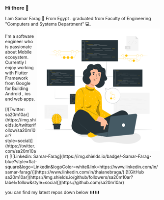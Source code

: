 ### Hi there 👋 
<div width="300" height="300">I am Samar Farag 👩 From Egypt . 
graduated from Faculty of Engineering "Computers and Systems Department"  💻.</div>
<img align='right' src="https://github.com/sa20m10ar/sa20m10ar/blob/master/Version%20control-pana.png" width="400">
<br>

<div width="300" height="300">I'm a software engineer who is passionate about Mobile ecosystem. Currently I enjoy working with Flutter Framework from Google for Building Android , ios and web apps.</div>
<br>
[![Twitter: sa20m10ar](https://img.shields.io/twitter/follow/sa20m10ar?style=social)](https://twitter.com/sa20m10ar)
[![Linkedin: Samar-Farag](https://img.shields.io/badge/-Samar-Farag-blue?style=flat-square&logo=Linkedin&logoColor=white&link=https://www.linkedin.com/in/samar-farag/)](https://www.linkedin.com/in/thaianebraga/)
[![GitHub sa20m10ar](https://img.shields.io/github/followers/sa20m10ar?label=follow&style=social)](https://github.com/sa20m10ar)



you can find my latest repos down below ⬇️⬇️⬇️⬇️


<!--
**sa20m10ar/sa20m10ar** is a ✨ _special_ ✨ repository because its `README.md` (this file) appears on your GitHub profile.

Here are some ideas to get you started:

- 🔭 I’m currently working on ...
- 🌱 I’m currently learning ...
- 👯 I’m looking to collaborate on ...
- 🤔 I’m looking for help with ...
- 💬 Ask me about ...
- 📫 How to reach me: ...
- 😄 Pronouns: ...
- ⚡ Fun fact: ...
-->
